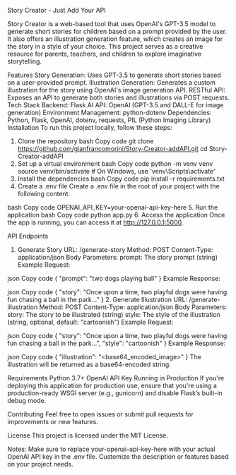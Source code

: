Story Creator - Just Add Your API


Story Creator is a web-based tool that uses OpenAI's GPT-3.5 model to generate short stories for children based on a prompt provided by the user. It also offers an illustration generation feature, which creates an image for the story in a style of your choice. This project serves as a creative resource for parents, teachers, and children to explore imaginative storytelling.

Features
Story Generation: Uses GPT-3.5 to generate short stories based on a user-provided prompt.
Illustration Generation: Generates a custom illustration for the story using OpenAI's image generation API.
RESTful API: Exposes an API to generate both stories and illustrations via POST requests.
Tech Stack
Backend: Flask
AI API: OpenAI (GPT-3.5 and DALL-E for image generation)
Environment Management: python-dotenv
Dependencies: Python, Flask, OpenAI, dotenv, requests, PIL (Python Imaging Library)
Installation
To run this project locally, follow these steps:

1. Clone the repository
bash
Copy code
git clone https://github.com/gianfrancomorini/Story-Creator-addAPI.git
cd Story-Creator-addAPI
2. Set up a virtual environment
bash
Copy code
python -m venv venv
source venv/bin/activate # On Windows, use 'venv\Scripts\activate'
3. Install the dependencies
bash
Copy code
pip install -r requirements.txt
4. Create a .env file
Create a .env file in the root of your project with the following content:

bash
Copy code
OPENAI_API_KEY=your-openai-api-key-here
5. Run the application
bash
Copy code
python app.py
6. Access the application
Once the app is running, you can access it at http://127.0.0.1:5000.

API Endpoints
1. Generate Story
URL: /generate-story
Method: POST
Content-Type: application/json
Body Parameters:
prompt: The story prompt (string)
Example Request:

json
Copy code
{
  "prompt": "two dogs playing ball"
}
Example Response:

json
Copy code
{
  "story": "Once upon a time, two playful dogs were having fun chasing a ball in the park..."
}
2. Generate Illustration
URL: /generate-illustration
Method: POST
Content-Type: application/json
Body Parameters:
story: The story to be illustrated (string)
style: The style of the illustration (string, optional, default: "cartoonish")
Example Request:

json
Copy code
{
  "story": "Once upon a time, two playful dogs were having fun chasing a ball in the park...",
  "style": "cartoonish"
}
Example Response:

json
Copy code
{
  "illustration": "<base64_encoded_image>"
}
The illustration will be returned as a base64-encoded string.

Requirements
Python 3.7+
OpenAI API Key
Running in Production
If you're deploying this application for production use, ensure that you're using a production-ready WSGI server (e.g., gunicorn) and disable Flask’s built-in debug mode.

Contributing
Feel free to open issues or submit pull requests for improvements or new features.

License
This project is licensed under the MIT License.

Notes:
Make sure to replace your-openai-api-key-here with your actual OpenAI API key in the .env file.
Customize the description or features based on your project needs.
